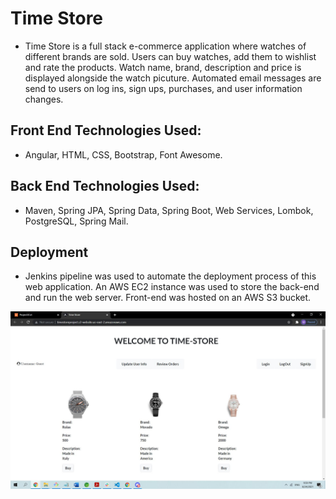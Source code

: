 # Time Store

- Time Store is a full stack e-commerce application where watches of different brands are sold. Users can buy watches, add them to wishlist and rate the products. Watch name, brand, description and price is displayed alongside the watch picuture. Automated email messages are send to users on log ins, sign ups, purchases, and user information changes.

## Front End Technologies Used:

- Angular, HTML, CSS, Bootstrap, Font Awesome.

## Back End Technologies Used:

- Maven, Spring JPA, Spring Data, Spring Boot, Web Services, Lombok, PostgreSQL, Spring Mail.

## Deployment

- Jenkins pipeline was used to automate the deployment process of this web application. An AWS EC2 instance was used to store the back-end and run the web server. Front-end was hosted on an AWS S3 bucket. 

<img src='./fe_img_1.JPG'/>
